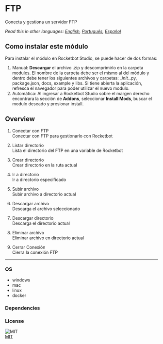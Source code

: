 # FTP
  
Conecta y gestiona un servidor FTP  

*Read this in other languages: [English](README.md), [Português](README.pr.md), [Español](README.es.md)*

## Como instalar este módulo
  
Para instalar el módulo en Rocketbot Studio, se puede hacer de dos formas:
1. Manual: __Descargar__ el archivo .zip y descomprimirlo en la carpeta modules. El nombre de la carpeta debe ser el mismo al del módulo y dentro debe tener los siguientes archivos y carpetas: \__init__.py, package.json, docs, example y libs. Si tiene abierta la aplicación, refresca el navegador para poder utilizar el nuevo modulo.
2. Automática: Al ingresar a Rocketbot Studio sobre el margen derecho encontrara la sección de **Addons**, seleccionar **Install Mods**, buscar el modulo deseado y presionar install.  


## Overview


1. Conectar con FTP  
Conectar con FTP para gestionarlo con Rocketbot

2. Listar directorio  
Lista el directorio del FTP en una variable de Rocketbot

3. Crear directorio  
Crear directorio en la ruta actual

4. Ir a directorio  
Ir a directorio especificado

5. Subir archivo  
Subir archivo a directorio actual

6. Descargar archivo  
Descarga el archivo seleccionado

7. Descargar directorio  
Descarga el directorio actual

8. Eliminar archivo  
Eliminar archivo en directorio actual

9. Cerrar Conexión  
Cierra la conexión FTP  




----
### OS

- windows
- mac
- linux
- docker

### Dependencies

### License
  
![MIT](https://camo.githubusercontent.com/107590fac8cbd65071396bb4d04040f76cde5bde/687474703a2f2f696d672e736869656c64732e696f2f3a6c6963656e73652d6d69742d626c75652e7376673f7374796c653d666c61742d737175617265)  
[MIT](http://opensource.org/licenses/mit-license.ph)